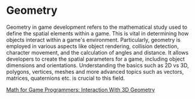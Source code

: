 # Geometry

Geometry in game development refers to the mathematical study used to define the spatial elements within a game. This is vital in determining how objects interact within a game's environment. Particularly, geometry is employed in various aspects like object rendering, collision detection, character movement, and the calculation of angles and distance. It allows developers to create the spatial parameters for a game, including object dimensions and orientations. Understanding the basics such as 2D vs 3D, polygons, vertices, meshes and more advanced topics such as vectors, matrices, quaternions etc. is crucial to this field.

<a href = "https://youtu.be/GpsKrAipXm8?si=cV0RFHnTbERfcrdH">Math for Game Programmers: Interaction With 3D Geometry</a>

